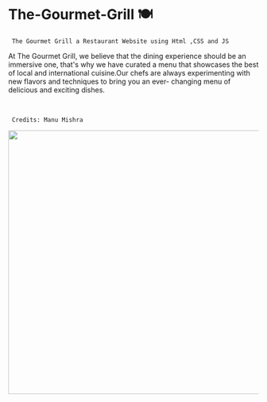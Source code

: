 # The-Gourmet-Grill 🍽
``` The Gourmet Grill a Restaurant Website using Html ,CSS and JS```

<p> 
  At The Gourmet Grill, we believe that the dining experience should be an immersive one, that's why we
  have curated a menu that showcases the best of local and international cuisine.Our chefs are always experimenting with new flavors and techniques to bring you an ever-  changing menu of delicious and exciting dishes.
</p>

 <br>                     

``` Credits: Manu Mishra```

<div float="right" width="400">
  <img align="left" height="530" width="1200" src="Thumbnail.png">
</div>

<br>



